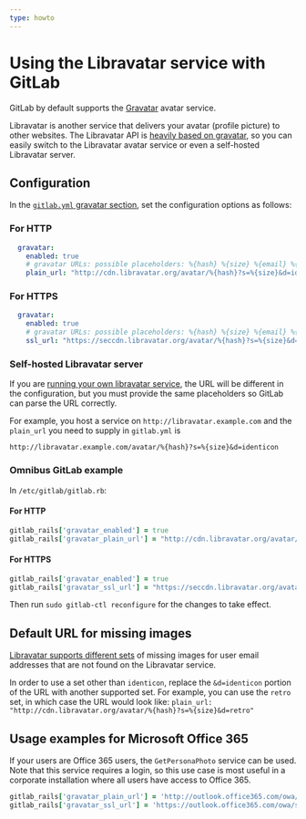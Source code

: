 ```yaml
---
type: howto
---
```


# Using the Libravatar service with GitLab

GitLab by default supports the [Gravatar](https://gravatar.com) avatar service.

Libravatar is another service that delivers your avatar (profile picture) to
other websites. The Libravatar API is
[heavily based on gravatar](https://wiki.libravatar.org/api/), so you can
easily switch to the Libravatar avatar service or even a self-hosted Libravatar
server.

## Configuration

In the [`gitlab.yml` gravatar section](https://gitlab.com/gitlab-org/gitlab-ce/blob/672bd3902d86b78d730cea809fce312ec49d39d7/config/gitlab.yml.example#L122), set
the configuration options as follows:

### For HTTP

```yml
  gravatar:
    enabled: true
    # gravatar URLs: possible placeholders: %{hash} %{size} %{email} %{username}
    plain_url: "http://cdn.libravatar.org/avatar/%{hash}?s=%{size}&d=identicon"
```

### For HTTPS

```yml
  gravatar:
    enabled: true
    # gravatar URLs: possible placeholders: %{hash} %{size} %{email} %{username}
    ssl_url: "https://seccdn.libravatar.org/avatar/%{hash}?s=%{size}&d=identicon"
```

### Self-hosted Libravatar server

If you are [running your own libravatar service](https://wiki.libravatar.org/running_your_own/),
the URL will be different in the configuration, but you must provide the same
placeholders so GitLab can parse the URL correctly.

For example, you host a service on `http://libravatar.example.com` and the
`plain_url` you need to supply in `gitlab.yml` is

`http://libravatar.example.com/avatar/%{hash}?s=%{size}&d=identicon`

### Omnibus GitLab example

In `/etc/gitlab/gitlab.rb`:

#### For HTTP

```ruby
gitlab_rails['gravatar_enabled'] = true
gitlab_rails['gravatar_plain_url'] = "http://cdn.libravatar.org/avatar/%{hash}?s=%{size}&d=identicon"
```

#### For HTTPS

```ruby
gitlab_rails['gravatar_enabled'] = true
gitlab_rails['gravatar_ssl_url'] = "https://seccdn.libravatar.org/avatar/%{hash}?s=%{size}&d=identicon"
```

Then run `sudo gitlab-ctl reconfigure` for the changes to take effect.

## Default URL for missing images

[Libravatar supports different sets](https://wiki.libravatar.org/api/) of
missing images for user email addresses that are not found on the Libravatar
service.

In order to use a set other than `identicon`, replace the `&d=identicon`
portion of the URL with another supported set.
For example, you can use the `retro` set, in which case the URL would look like:
`plain_url: "http://cdn.libravatar.org/avatar/%{hash}?s=%{size}&d=retro"`

## Usage examples for Microsoft Office 365

If your users are Office 365 users, the `GetPersonaPhoto` service can be used.
Note that this service requires a login, so this use case is most useful in a
corporate installation where all users have access to Office 365.

```ruby
gitlab_rails['gravatar_plain_url'] = 'http://outlook.office365.com/owa/service.svc/s/GetPersonaPhoto?email=%{email}&size=HR120x120'
gitlab_rails['gravatar_ssl_url'] = 'https://outlook.office365.com/owa/service.svc/s/GetPersonaPhoto?email=%{email}&size=HR120x120'
```

<!-- ## Troubleshooting

Include any troubleshooting steps that you can foresee. If you know beforehand what issues
one might have when setting this up, or when something is changed, or on upgrading, it's
important to describe those, too. Think of things that may go wrong and include them here.
This is important to minimize requests for support, and to avoid doc comments with
questions that you know someone might ask.

Each scenario can be a third-level heading, e.g. `### Getting error message X`.
If you have none to add when creating a doc, leave this section in place
but commented out to help encourage others to add to it in the future. -->
